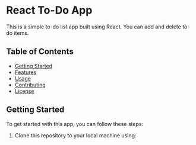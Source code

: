 # React To-Do App

This is a simple to-do list app built using React. You can add and delete to-do items.

## Table of Contents

- [Getting Started](#getting-started)
- [Features](#features)
- [Usage](#usage)
- [Contributing](#contributing)
- [License](#license)

## Getting Started

To get started with this app, you can follow these steps:

1. Clone this repository to your local machine using:
